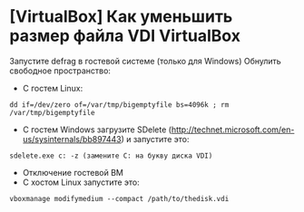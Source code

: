 # [VirtualBox] Как уменьшить размер файла VDI VirtualBox

Запустите defrag в гостевой системе (только для Windows)
Обнулить свободное пространство:

* С гостем Linux: 
```
dd if=/dev/zero of=/var/tmp/bigemptyfile bs=4096k ; rm /var/tmp/bigemptyfile
```

* С гостем Windows загрузите SDelete (http://technet.microsoft.com/en-us/sysinternals/bb897443) и запустите это:
```
sdelete.exe c: -z (замените C: на букву диска VDI)
```

* Отключение гостевой ВМ
* С хостом Linux запустите это:

```
vboxmanage modifymedium --compact /path/to/thedisk.vdi
```
